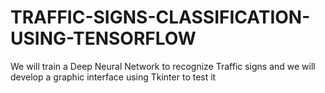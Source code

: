 # TRAFFIC-SIGNS-CLASSIFICATION-USING-TENSORFLOW
We will train a Deep Neural Network to recognize Traffic signs and we will develop a graphic interface using Tkinter to test it
